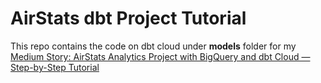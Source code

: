 # AirStats dbt Project Tutorial
This repo contains the code on dbt cloud under **models** folder for my [Medium Story: AirStats Analytics Project with BigQuery and dbt Cloud — Step-by-Step Tutorial](https://medium.com/@xibei_chen/airstats-analytics-project-with-bigquery-and-dbt-cloud-step-by-step-tutorial-4f08df6c693e)
